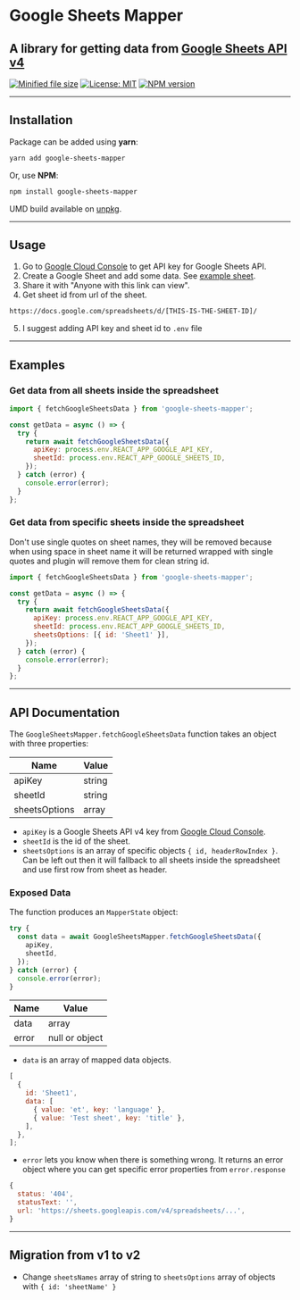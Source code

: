 # Google Sheets Mapper

## A library for getting data from [Google Sheets API v4](https://developers.google.com/sheets/api/reference/rest/v4/spreadsheets.values)

[![Minified file size](https://img.badgesize.io/https://www.unpkg.com/google-sheets-mapper/dist/google-sheets-mapper.esm.js.svg)](https://bundlephobia.com/result?p=google-sheets-mapper) [![License: MIT](https://img.shields.io/badge/License-MIT-brightgreen.svg)](https://opensource.org/licenses/MIT) [![NPM version](https://img.shields.io/npm/v/google-sheets-mapper)](https://www.npmjs.com/package/google-sheets-mapper)

---

## Installation

Package can be added using **yarn**:

```bash
yarn add google-sheets-mapper
```

Or, use **NPM**:

```bash
npm install google-sheets-mapper
```

UMD build available on [unpkg](https://www.unpkg.com/browse/google-sheets-mapper@1.0.0/dist/google-sheets-mapper.cjs.production.min.js).

---

## Usage

1. Go to [Google Cloud Console](https://console.cloud.google.com/) to get API key for Google Sheets API.
2. Create a Google Sheet and add some data. See [example sheet](https://docs.google.com/spreadsheets/d/1zbEyIfga05-gXTCVGejJHpl8ZrlcTYanvgnQBa1t2DM/edit#gid=0).
3. Share it with "Anyone with this link can view".
4. Get sheet id from url of the sheet.

```html
https://docs.google.com/spreadsheets/d/[THIS-IS-THE-SHEET-ID]/
```

5. I suggest adding API key and sheet id to `.env` file

---

## Examples

### Get data from all sheets inside the spreadsheet

```js
import { fetchGoogleSheetsData } from 'google-sheets-mapper';

const getData = async () => {
  try {
    return await fetchGoogleSheetsData({
      apiKey: process.env.REACT_APP_GOOGLE_API_KEY,
      sheetId: process.env.REACT_APP_GOOGLE_SHEETS_ID,
    });
  } catch (error) {
    console.error(error);
  }
};
```

### Get data from specific sheets inside the spreadsheet

Don't use single quotes on sheet names, they will be removed because when using space in sheet name it will be returned wrapped with single quotes and plugin will remove them for clean string id.

```js
import { fetchGoogleSheetsData } from 'google-sheets-mapper';

const getData = async () => {
  try {
    return await fetchGoogleSheetsData({
      apiKey: process.env.REACT_APP_GOOGLE_API_KEY,
      sheetId: process.env.REACT_APP_GOOGLE_SHEETS_ID,
      sheetsOptions: [{ id: 'Sheet1' }],
    });
  } catch (error) {
    console.error(error);
  }
};
```

---

## API Documentation

The `GoogleSheetsMapper.fetchGoogleSheetsData` function takes an object with three properties:

| Name          | Value  |
| ------------- | ------ |
| apiKey        | string |
| sheetId       | string |
| sheetsOptions | array  |

- `apiKey` is a Google Sheets API v4 key from [Google Cloud Console](https://console.cloud.google.com/).
- `sheetId` is the id of the sheet.
- `sheetsOptions` is an array of specific objects `{ id, headerRowIndex }`. Can be left out then it will fallback to all sheets inside the spreadsheet and use first row from sheet as header.

### Exposed Data

The function produces an `MapperState` object:

```js
try {
  const data = await GoogleSheetsMapper.fetchGoogleSheetsData({
    apiKey,
    sheetId,
  });
} catch (error) {
  console.error(error);
}
```

| Name  | Value          |
| ----- | -------------- |
| data  | array          |
| error | null or object |

- `data` is an array of mapped data objects.

```js
[
  {
    id: 'Sheet1',
    data: [
      { value: 'et', key: 'language' },
      { value: 'Test sheet', key: 'title' },
    ],
  },
];
```

- `error` lets you know when there is something wrong. It returns an error object where you can get specific error properties from `error.response`

```js
{
  status: '404',
  statusText: '',
  url: 'https://sheets.googleapis.com/v4/spreadsheets/...',
}
```

---

## Migration from v1 to v2

- Change `sheetsNames` array of string to `sheetsOptions` array of objects with `{ id: 'sheetName' }`
